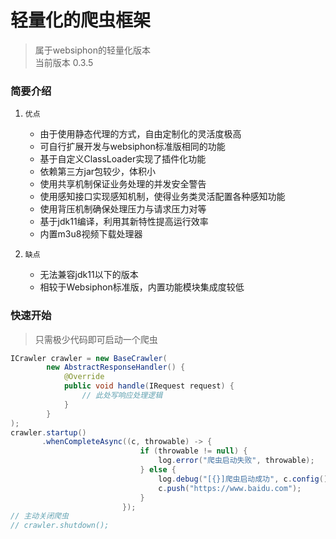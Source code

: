 # 轻量化的爬虫框架

> 属于websiphon的轻量化版本  
> 当前版本 0.3.5

### 简要介绍

1. `优点`
    * 由于使用静态代理的方式，自由定制化的灵活度极高
    * 可自行扩展开发与websiphon标准版相同的功能
    * 基于自定义ClassLoader实现了插件化功能
    * 依赖第三方jar包较少，体积小
    * 使用共享机制保证业务处理的并发安全警告
    * 使用感知接口实现感知机制，使得业务类灵活配置各种感知功能
    * 使用背压机制确保处理压力与请求压力对等
    * 基于jdk11编译，利用其新特性提高运行效率
    * 内置m3u8视频下载处理器

2. `缺点`
    * 无法兼容jdk11以下的版本
    * 相较于Websiphon标准版，内置功能模块集成度较低
    
### 快速开始

> 只需极少代码即可启动一个爬虫

```java
ICrawler crawler = new BaseCrawler(
        new AbstractResponseHandler() {
            @Override
            public void handle(IRequest request) {
                // 此处写响应处理逻辑
            }
        }
);
crawler.startup()
       .whenCompleteAsync((c, throwable) -> {
                             if (throwable != null) {
                                 log.error("爬虫启动失败", throwable);
                             } else {
                                 log.debug("[{}]爬虫启动成功", c.config().getName());
                                 c.push("https://www.baidu.com");
                             }
                         });
// 主动关闭爬虫
// crawler.shutdown();
```